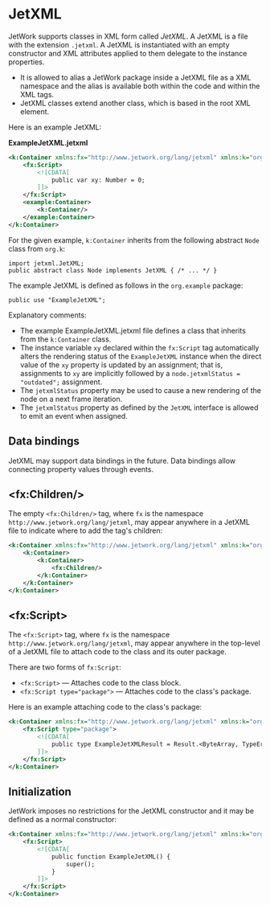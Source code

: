 # JetXML

JetWork supports classes in XML form called *JetXML*. A JetXML is a file with the extension `.jetxml`. A JetXML is instantiated with an empty constructor and XML attributes applied to them delegate to the instance properties.

* It is allowed to alias a JetWork package inside a JetXML file as a XML namespace and the alias is available both within the code and within the XML tags.
* JetXML classes extend another class, which is based in the root XML element.

Here is an example JetXML:

**ExampleJetXML.jetxml**

```xml
<k:Container xmlns:fx="http://www.jetwork.org/lang/jetxml" xmlns:k="org.k" xmlns:example="org.example">
    <fx:Script>
        <![CDATA[
            public var xy: Number = 0;
        ]]>
    </fx:Script>
    <example:Container>
        <k:Container/>
    </example:Container>
</k:Container>
```

For the given example, `k:Container` inherits from the following abstract `Node` class from `org.k`:

```
import jetxml.JetXML;
public abstract class Node implements JetXML { /* ... */ }
```

The example JetXML is defined as follows in the `org.example` package:

```
public use "ExampleJetXML";
```

Explanatory comments:

* The example ExampleJetXML.jetxml file defines a class that inherits from the `k:Container` class.
* The instance variable `xy` declared within the `fx:Script` tag automatically alters the rendering status of the `ExampleJetXML` instance when the direct value of the `xy` property is updated by an assignment; that is, assignments to `xy` are implicitly followed by a `node.jetxmlStatus = "outdated";` assignment.
* The `jetxmlStatus` property may be used to cause a new rendering of the node on a next frame iteration.
* The `jetxmlStatus` property as defined by the `JetXML` interface is allowed to emit an event when assigned.

## Data bindings

JetXML may support data bindings in the future. Data bindings allow connecting property values through events.

## \<fx:Children/\>

The empty `<fx:Children/>` tag, where `fx` is the namespace `http://www.jetwork.org/lang/jetxml`, may appear anywhere in a JetXML file to indicate where to add the tag's children:

```xml
<k:Container xmlns:fx="http://www.jetwork.org/lang/jetxml" xmlns:k="org.k">
    <k:Container>
        <k:Container>
            <fx:Children/>
        </k:Container>
    </k:Container>
</k:Container>
```

## \<fx:Script\>

The `<fx:Script>` tag, where `fx` is the namespace `http://www.jetwork.org/lang/jetxml`, may appear anywhere in the top-level of a JetXML file to attach code to the class and its outer package.

There are two forms of `fx:Script`:

* `<fx:Script>` — Attaches code to the class block.
* `<fx:Script type="package">` — Attaches code to the class's package.

Here is an example attaching code to the class's package:

```xml
<k:Container xmlns:fx="http://www.jetwork.org/lang/jetxml" xmlns:k="org.k">
    <fx:Script type="package">
        <![CDATA[
            public type ExampleJetXMLResult = Result.<ByteArray, TypeError, VerifyError>;
        ]]>
    </fx:Script>
</k:Container>
```

## Initialization

JetWork imposes no restrictions for the JetXML constructor and it may be defined as a normal constructor:

```xml
<k:Container xmlns:fx="http://www.jetwork.org/lang/jetxml" xmlns:k="org.k">
    <fx:Script>
        <![CDATA[
            public function ExampleJetXML() {
                super();
            }
        ]]>
    </fx:Script>
</k:Container>
```